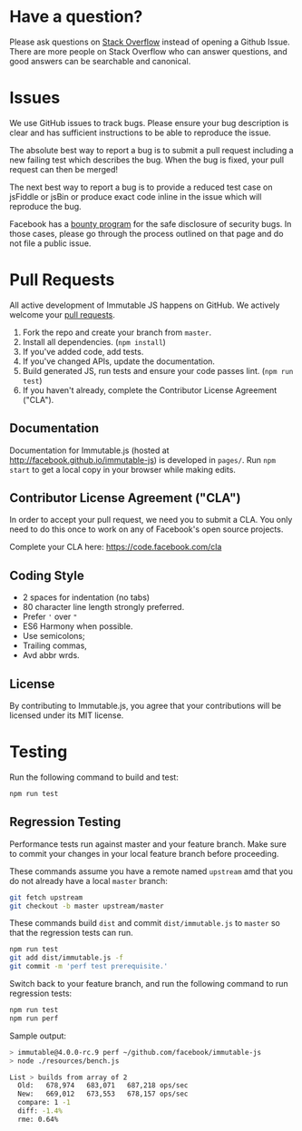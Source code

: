 # Have a question?

Please ask questions on [Stack Overflow](https://stackoverflow.com/questions/tagged/immutable.js) instead of opening a Github Issue. There are more people on Stack Overflow who
can answer questions, and good answers can be searchable and canonical.

# Issues

We use GitHub issues to track bugs. Please ensure your bug description is clear
and has sufficient instructions to be able to reproduce the issue.

The absolute best way to report a bug is to submit a pull request including a
new failing test which describes the bug. When the bug is fixed, your pull
request can then be merged!

The next best way to report a bug is to provide a reduced test case on jsFiddle
or jsBin or produce exact code inline in the issue which will reproduce the bug.

Facebook has a [bounty program](https://www.facebook.com/whitehat/) for the safe
disclosure of security bugs. In those cases, please go through the process
outlined on that page and do not file a public issue.

# Pull Requests

All active development of Immutable JS happens on GitHub. We actively welcome
your [pull requests](https://help.github.com/articles/creating-a-pull-request).

 1. Fork the repo and create your branch from `master`.
 2. Install all dependencies. (`npm install`)
 3. If you've added code, add tests.
 4. If you've changed APIs, update the documentation.
 5. Build generated JS, run tests and ensure your code passes lint. (`npm run test`)
 6. If you haven't already, complete the Contributor License Agreement ("CLA").

## Documentation

Documentation for Immutable.js (hosted at http://facebook.github.io/immutable-js)
is developed in `pages/`. Run `npm start` to get a local copy in your browser
while making edits.

## Contributor License Agreement ("CLA")

In order to accept your pull request, we need you to submit a CLA. You only need
to do this once to work on any of Facebook's open source projects.

Complete your CLA here: <https://code.facebook.com/cla>

## Coding Style

* 2 spaces for indentation (no tabs)
* 80 character line length strongly preferred.
* Prefer `'` over `"`
* ES6 Harmony when possible.
* Use semicolons;
* Trailing commas,
* Avd abbr wrds.

## License

By contributing to Immutable.js, you agree that your contributions will be
licensed under its MIT license.

# Testing

Run the following command to build and test:
```bash
npm run test
```

## Regression Testing

Performance tests run against master and your feature branch.
Make sure to commit your changes in your local feature branch before proceeding.

These commands assume you have a remote named `upstream` amd that you do not already have a local `master` branch:
```bash
git fetch upstream
git checkout -b master upstream/master
```

These commands build `dist` and commit `dist/immutable.js` to `master` so that the regression tests can run. 
```bash
npm run test
git add dist/immutable.js -f
git commit -m 'perf test prerequisite.'
```

Switch back to your feature branch, and run the following command to run regression tests:
```bash
npm run test
npm run perf
```

Sample output:
```bash
> immutable@4.0.0-rc.9 perf ~/github.com/facebook/immutable-js
> node ./resources/bench.js

List > builds from array of 2
  Old:   678,974   683,071   687,218 ops/sec
  New:   669,012   673,553   678,157 ops/sec
  compare: 1 -1
  diff: -1.4%
  rme: 0.64%
```